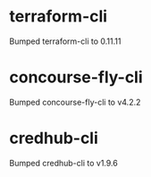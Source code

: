 # terraform-cli
Bumped terraform-cli to 0.11.11

# concourse-fly-cli
Bumped concourse-fly-cli to v4.2.2

# credhub-cli
Bumped credhub-cli to v1.9.6
